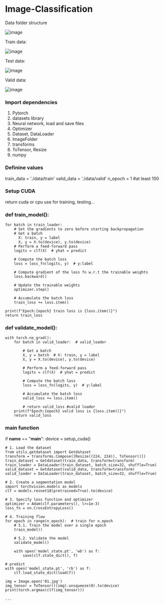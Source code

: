 # Image-Classification
Data folder structure

![image](https://github.com/thinhdoanvu/Image-Classification/assets/22977443/b8e40b28-a20a-4211-bc85-9ff821965842)

Train data:

![image](https://github.com/thinhdoanvu/Image-Classification/assets/22977443/848e6099-982f-406b-8de8-7d943799a1cb)

Test data:

![image](https://github.com/thinhdoanvu/Image-Classification/assets/22977443/fbb719e7-70dc-493d-8c5e-c282a85a6a50)

Valid data:

![image](https://github.com/thinhdoanvu/Image-Classification/assets/22977443/fa277613-29b8-461b-9b84-412d3cb19db9)


### Import dependencies
1. Pytorch
2. datasets library
3. Neural network, load and save files
4. Optimizer
5. Dataset, DataLoader
6. ImageFolder
7. transforms
8. ToTensor, Resize
9. numpy

### Definine values
train_data = './data/train'
valid_data = './data/valid'
n_epoch = 1  #at least 100

### Setup CUDA
return cuda or cpu use for training, testing...

### def train_model():
    for batch in train_loader:
        # Set the gradients to zero before starting backpropagation
        # Get a batch
          X: train, y = label
          X, y = X.to(device), y.to(device)
        # Perform a feed-forward pass
        logits = clf(X)  # yhat = predict

        # Compute the batch loss
        loss = loss_fn(logits, y)  # y:label

        # Compute gradient of the loss fn w.r.t the trainable weights
        loss.backward()

        # Update the trainable weights
        optimizer.step()

        # Accumulate the batch loss
        train_loss += loss.item()

    print(f"Epoch:{epoch} train loss is {loss.item()}")
    return train_loss


### def validate_model():
    with torch.no_grad():
        for batch in valid_loader:  # valid_loader

            # Get a batch
            X, y = batch  # X: train, y = label
            X, y = X.to(device), y.to(device)

            # Perform a feed-forward pass
            logits = clf(X)  # yhat = predict

            # Compute the batch loss
            loss = loss_fn(logits, y)  # y:label

            # Accumulate the batch loss
            valid_loss += loss.item()

            # return valid_loss #valid loader
        print(f"Epoch:{epoch} valid loss is {loss.item()}")
        return valid_loss

### main function
if __name__ == "__main__":
    device = setup_cuda()

    # 1. Load the dataset
    from utils.getdataset import Getdataset
    transform = transforms.Compose([Resize((224, 224)), ToTensor()])
    train_dataset = Getdataset(train_data, transform=transform)
    train_loader = DataLoader(train_dataset, batch_size=32, shuffle=True)
    valid_dataset = Getdataset(valid_data, transform=transform)
    valid_loader = DataLoader(train_dataset, batch_size=32, shuffle=True)

    # 2. Create a segmentation model
    import torchvision.models as models
    clf = models.resnet18(pretrained=True).to(device)

    # 3. Specify loss function and optimizer
    optimizer = Adam(clf.parameters(), lr=1e-3)
    loss_fn = nn.CrossEntropyLoss()

    # 4. Training flow
    for epoch in range(n_epoch):  # train for n_epoch
        # 5.1. Train the model over a single epoch
        train_model()

        # 5.2. Validate the model
        validate_model()

        with open('model_state.pt', 'wb') as f:
            save(clf.state_dict(), f)

    # predict
    with open('model_state.pt', 'rb') as f:
        clf.load_state_dict(load(f))

    img = Image.open('01.jpg')
    img_tensor = ToTensor()(img).unsqueeze(0).to(device)
    print(torch.argmax(clf(img_tensor)))
    
    ...
